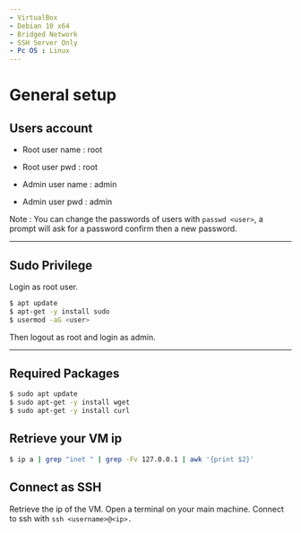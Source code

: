 ```yaml
---
- VirtualBox
- Debian 10 x64
- Bridged Network
- SSH Server Only
- Pc OS : Linux
---
```


# General setup

## Users account

- Root user name : root
- Root user pwd : root

- Admin user name : admin
- Admin user pwd : admin

Note : You can change the passwords of users with `passwd <user>`, a prompt will ask for a password confirm then a new password.
________

## Sudo Privilege

Login as root user.

```bash
$ apt update
$ apt-get -y install sudo
$ usermod -aG <user>
```

Then logout as root and login as admin.
________

## Required Packages

```bash
$ sudo apt update
$ sudo apt-get -y install wget
$ sudo apt-get -y install curl
```

## Retrieve your VM ip

```bash
$ ip a | grep "inet " | grep -Fv 127.0.0.1 | awk '{print $2}'
```

## Connect as SSH

Retrieve the ip of the VM.
Open a terminal on your main machine.
Connect to ssh with `ssh <username>@<ip>.`